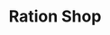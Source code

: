 ---
title: "Ration Shop"
url: /omalloor/ration-shop-adoor-vandiperiyar-highway-4/
shop: convenience
---
